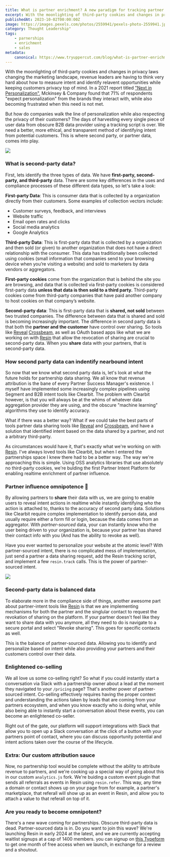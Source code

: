 ```yaml
---
title: What is partner enrichment? A new paradigm for tracking partner influence
excerpt: With the moonlighting of third-party cookies and changes in privacy laws changing the marketing landscape, revenue leaders are having to think very hard about how to measure intent.
publishedAt: 2023-10-02T00:00:00Z
image: https://images.pexels.com/photos/2559941/pexels-photo-2559941.jpeg?auto=compress&cs=tinysrgb&w=1260&h=750&dpr=2
category: Thought Leadership"
tags: 
    - parnerships
    - enrichment
    - sales
metadata:
    canonical: https://www.tryuppercut.com/blog/what-is-partner-enrichment
---
```


With the moonlighting of third-party cookies and changes in privacy laws changing the marketing landscape, revenue leaders are having to think very hard about how to measure intent and identify relavent opportunities while keeping customers privacy top of mind. In a 2021 report titled ["Next in Personalization"](https://www.mckinsey.com/capabilities/growth-marketing-and-sales/our-insights/the-value-of-getting-personalization-right-or-wrong-is-multiplying), Mckinsey & Company found that 71% of respondents "expect personalization" from the brands they interact with, while also becoming frustrated when this need is not met. 

But how do companies walk the line of personalization while also respecting the privacy of their customers? The days of harvesting every single piece of user data from obscure B2B data provider using a tracking script is over. We need a better, more ethical, and transparent method of identifying intent from potential customers. This is where second party, or partner data, comes into play. 

![](https://media.tenor.com/o_7Gg-C7NN4AAAAC/johnny-cash.gif)

### What is second-party data?

First, lets identify the three types of data. We have **first-party, second-party, and third-party** data. There are some key differences in the uses and compliance processes of these different data types, so let's take a look:

**First-party Data**: This is consumer data that is collected by a organization directly from their customers. Some examples of collection vectors include:

- Customer surveys, feedback, and interviews
- Website traffic
- Email open rates and clicks
- Social media analytics 
- Google Analytics 

**Third-party Data**: This is first-party data that is collected by a organization and then sold (or given) to another organization that does not have a direct relationship with the consumer. This data has traditionally been collected using cookies (small information that companies send to your browsing device when you’re visiting a website) and sold to marketers by data vendors or aggregators. 

**First-party cookies** come from the organization that is behind the site you are browsing, and data that is collected via first-party cookies is considered first-party data **unless that data is then sold to a third party.** Third-party cookies come from third-party companies that have paid another company to host cookies on that company’s website.

**Second-party data**: This is first-party data that is **shared, not sold** between two trusted companies. The difference between data that is shared and sold is becoming increasingly important. The difference in second party data is that both the **partner and the customer** have control over sharing. So tools like [Reveal](https://www.reveal.co) [Crossbeam](https://www.crossbeam.com), as well as OAuth based apps like what we are working on with [Resin](https://resin.tryuppercut.com) that allow the revocation of sharing are crucial to second-party data.  When you **share** data with your partners, that is second-party data.

### How second party data can indentify nearbound intent

So now that we know what second party data is, let's look at what the future holds for partnership data sharing. We all know that revenue attribution is the bane of every Partner Success Manager's existence. I myself have implemented some increasingly complex pipelines using Segment and B2B intent tools like Clearbit. The problem with Clearbit however, is that you will always be at the whims of whatever data aggregation provider they are using, and the obscure "machine learning" algorithms they use to identify accuracy. 

What if there was a better way? What if we could take the best parts of tools partner data sharing tools like [Reveal](https://www.reveal.co) and [Crossbeam](https://www.crossbeam.com), and have a solution that identified intent based on the data shared by a partner, and not a arbitrary third-party. 

As circumstances would have it, that's exactly what we're working on with [Resin](https://resin.tryuppercut.com). I've always loved tools like Clearbit, but when I entered the partnerships space I knew there had to be a better way. The way we're approaching this is simple. Using OSS analytics libraries that use absolutely no third-party cookies, we're bulding the first Partner Intent Platform for enabling realtime enrichment of partner influence. 

### Partner influence omnipotence 🔮

By allowing partners to **share** their data with us, we are going to enable users to reveal intent actions in realtime while instantly identifying *who* the action is attached to, thanks to the accuracy of second party data. Solutions like Clearbit require complex implementation to identify person data, and usually require either a form fill or login, because the data comes from an aggregator. With *partner-sourced* data, your can instantly know who the user being driven to your organization is, because your partner has shared their contact info with you (And has the ability to revoke as well). 

Have you ever wanted to personalize your website at the atomic level? With partner-sourced intent, there is no complicated mess of implementation, just send a partner a data sharing request, add the Resin tracking script, and implement a few `resin.track` calls. This is the power of partner-sourced intent. 

![](https://media.tenor.com/gymIPuK4lZIAAAAC/jagan-hiei.gif)

### Second-party data is balanced data

To elaborate more in the compliance side of things, another awesome part about partner-intent tools like [Resin](https://resin.tryuppercut.com) is that we are implementing mechanisms for both the partner and the singlular contact to request the revokation of sharing on the platform. If your partner doesn't feel like they want to share data with you anymore, all they need to do is navigate to a secure portal and select "Revoke sharing". This goes for specific contacts as well. 

This is the balance of partner-sourced data. Allowing you to identify and personalize based on intent while also providing your partners and their customers control over their data. 

### Enlightened co-selling

We all love us some co-selling right? So what if you could instantly start a conversation via Slack with a partnership owner about a lead at the moment they navigated to your `/pricing` page? That's another power of partner-sourced intent. Co-selling effectively requires having the proper context and understanding the actions taken by leads that are coming from your partners ecosystem, and when you know exactly who is doing what, while also being able to instantly start a conversation about these events, you can become an enlightened co-seller. 

Right out of the gate, our platform will support integrations with Slack that allow you to open up a Slack conversation at the click of a button with your partners point of contact, where you can discuss opportunity potential and intent actions taken over the course of the lifecycle. 

### Extra: Our custom attribution sauce

Now, no partnership tool would be complete without the ability to attribute revenue to partners, and we're cooking up a special way of going about this in our custom `analytics.js` fork. We're buiding a custom event plugin that sends all referrals as events in Resin using `resin.refer`. This way, any time a domain or contact shows up on your page from for example, a partner's marketplace, that referall will show up as an event in Resin, and allow you to attach a value to that referall on top of it. 

### Are you ready to become omnipotent?

There's a new wave coming for partnerships. Obscure third-party data is dead. Partner-sourced data is in. Do you want to join this wave? We're launching Resin in early 2024 at the latest, and we are currently accepting waitlist signups at a cap of 1400 members. you can signup on [this Typeform](https://uypfr5suyzz.typeform.com/to/H7De7dZh) to get one month of free access when we launch, in exchange for a review and a shoutout. 